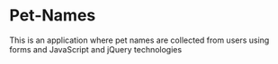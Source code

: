 # Pet-Names
 This is an application where pet names are collected from users using forms and JavaScript and jQuery technologies
